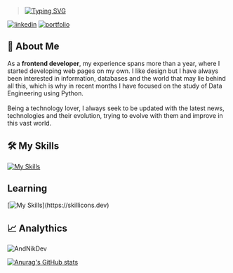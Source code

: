 > [![Typing SVG](https://readme-typing-svg.demolab.com?font=Fira+Code&weight=900&size=25&pause=2000&color=6529F7&center=true&vCenter=true&random=false&width=435&lines=Hey+there%2C+I'm+Nikolayk!+%F0%9F%A4%98%F0%9F%8F%BC)](https://git.io/typing-svg)

[![linkedin](https://img.shields.io/badge/linkedin-0A66C2?style=for-the-badge&logo=linkedin&logoColor=white)](https://www.linkedin.com/in/nikolaykmunozalvarez/)    [![portfolio](https://img.shields.io/badge/my_portfolio-000?style=for-the-badge&logo=ko-fi&logoColor=purple)](https://andnik.dev)


## 🚀 About Me
As a **frontend developer**, my experience spans more than a year, where I started developing web pages on my own. I like design but I have always been interested in information, databases and the world that may lie behind all this, which is why in recent months I have focused on the study of Data Engineering using Python. <br><br>
Being a technology lover, I always seek to be updated with the latest news, technologies and their evolution, trying to evolve with them and improve in this vast world.

## 🛠️ My Skills
[![My Skills](https://skillicons.dev/icons?i=js,html,css,react,mongo,mysql,git)](https://skillicons.dev)

## Learning

 [![My Skills](https://skillicons.dev/icons?i=python,docker,)](https://skillicons.dev)


## 📈 Analythics
<img src="https://github-readme-stats-git-masterrstaa-rickstaa.vercel.app/api/top-langs?username=AndNikDev&show_icons=true&theme=midnight-purple&locale=en&layout=compact" alt="AndNikDev"/>

<br>

[![Anurag's GitHub stats](https://github-readme-stats.vercel.app/api?username=AndNikDev&theme=midnight-purple)](https://github.com/AndNikDev/AndNikDev)


